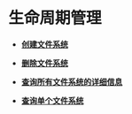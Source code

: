 # 生命周期管理<a name="ZH-CN_TOPIC_0171853622"></a>

-   **[创建文件系统](创建文件系统.md)**  

-   **[删除文件系统](删除文件系统.md)**  

-   **[查询所有文件系统的详细信息](查询所有文件系统的详细信息.md)**  

-   **[查询单个文件系统](查询单个文件系统.md)**  


